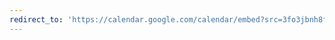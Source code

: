 ```yaml
---
redirect_to: 'https://calendar.google.com/calendar/embed?src=3fo3jbnh8fq15h3g59uakeiv6s%40group.calendar.google.com&ctz=Europe%2FPrague'
---
```

